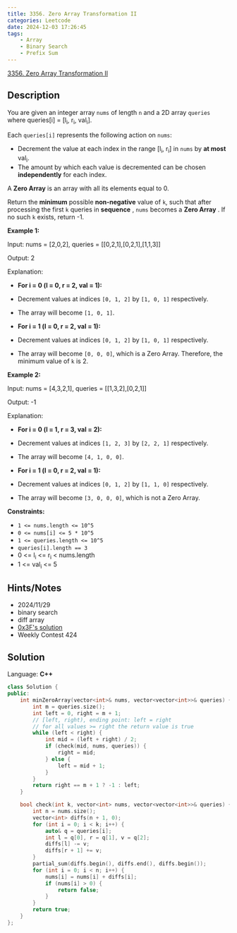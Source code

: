 ```yaml
---
title: 3356. Zero Array Transformation II
categories: Leetcode
date: 2024-12-03 17:26:45
tags:
    - Array
    - Binary Search
    - Prefix Sum
---
```


[3356. Zero Array Transformation II](https://leetcode.com/problems/zero-array-transformation-ii/description/)

## Description

You are given an integer array `nums` of length `n` and a 2D array `queries` where queries[i] = [l<sub>i</sub>, r<sub>i</sub>, val<sub>i</sub>].

Each `queries[i]` represents the following action on `nums`:

- Decrement the value at each index in the range [l<sub>i</sub>, r<sub>i</sub>] in `nums` by **at most** val<sub>i</sub>.
- The amount by which each value is decremented can be chosen **independently**  for each index.

A **Zero Array**  is an array with all its elements equal to 0.

Return the **minimum**  possible **non-negative**  value of `k`, such that after processing the first `k` queries in **sequence** , `nums` becomes a **Zero Array** . If no such `k` exists, return -1.

**Example 1:**

<div class="example-block">
Input: nums = [2,0,2], queries = [[0,2,1],[0,2,1],[1,1,3]]

Output: 2

Explanation:

- **For i = 0 (l = 0, r = 2, val = 1):**

- Decrement values at indices `[0, 1, 2]` by `[1, 0, 1]` respectively.
- The array will become `[1, 0, 1]`.

- **For i = 1 (l = 0, r = 2, val = 1):**

- Decrement values at indices `[0, 1, 2]` by `[1, 0, 1]` respectively.
- The array will become `[0, 0, 0]`, which is a Zero Array. Therefore, the minimum value of `k` is 2.

**Example 2:**

<div class="example-block">
Input: nums = [4,3,2,1], queries = [[1,3,2],[0,2,1]]

Output: -1

Explanation:

- **For i = 0 (l = 1, r = 3, val = 2):**

- Decrement values at indices `[1, 2, 3]` by `[2, 2, 1]` respectively.
- The array will become `[4, 1, 0, 0]`.

- **For i = 1 (l = 0, r = 2, val = 1):**

- Decrement values at indices `[0, 1, 2]` by `[1, 1, 0]` respectively.
- The array will become `[3, 0, 0, 0]`, which is not a Zero Array.

**Constraints:**

- `1 <= nums.length <= 10^5`
- `0 <= nums[i] <= 5 * 10^5`
- `1 <= queries.length <= 10^5`
- `queries[i].length == 3`
- 0 <= l<sub>i</sub> <= r<sub>i</sub> < nums.length
- 1 <= val<sub>i</sub> <= 5

## Hints/Notes

- 2024/11/29
- binary search
- diff array
- [0x3F's solution](https://leetcode.cn/problems/zero-array-transformation-ii/solutions/2991505/liang-chong-fang-fa-er-fen-da-an-chai-fe-rcvg/)
- Weekly Contest 424

## Solution

Language: **C++**

```C++
class Solution {
public:
    int minZeroArray(vector<int>& nums, vector<vector<int>>& queries) {
        int m = queries.size();
        int left = 0, right = m + 1;
        // [left, right), ending point: left = right
        // for all values >= right the return value is true
        while (left < right) {
            int mid = (left + right) / 2;
            if (check(mid, nums, queries)) {
                right = mid;
            } else {
                left = mid + 1;
            }
        }
        return right == m + 1 ? -1 : left;
    }

    bool check(int k, vector<int> nums, vector<vector<int>>& queries) {
        int n = nums.size();
        vector<int> diffs(n + 1, 0);
        for (int i = 0; i < k; i++) {
            auto& q = queries[i];
            int l = q[0], r = q[1], v = q[2];
            diffs[l] -= v;
            diffs[r + 1] += v;
        }
        partial_sum(diffs.begin(), diffs.end(), diffs.begin());
        for (int i = 0; i < n; i++) {
            nums[i] = nums[i] + diffs[i];
            if (nums[i] > 0) {
                return false;
            }
        }
        return true;
    }
};
```
